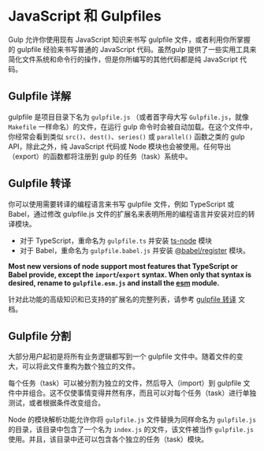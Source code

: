 <!-- front-matter
id: javascript-and-gulpfiles
title: JavaScript 和 Gulpfiles
hide_title: true
sidebar_label: JavaScript 和 Gulpfiles
-->

# JavaScript 和 Gulpfiles

Gulp 允许你使用现有 JavaScript 知识来书写 gulpfile 文件，或者利用你所掌握的 gulpfile 经验来书写普通的 JavaScript 代码。虽然gulp 提供了一些实用工具来简化文件系统和命令行的操作，但是你所编写的其他代码都是纯 JavaScript 代码。

## Gulpfile 详解

gulpfile 是项目目录下名为 `gulpfile.js` （或者首字母大写 `Gulpfile.js`，就像 `Makefile` 一样命名）的文件，在运行 gulp 命令时会被自动加载。在这个文件中，你经常会看到类似 `src()`、`dest()`、`series()` 或 `parallel()` 函数之类的 gulp API，除此之外，纯 JavaScript 代码或 Node 模块也会被使用。任何导出（export）的函数都将注册到 gulp 的任务（task）系统中。

## Gulpfile 转译

你可以使用需要转译的编程语言来书写 gulpfile 文件，例如 TypeScript 或 Babel，通过修改 gulpfile.js 文件的扩展名来表明所用的编程语言并安装对应的转译模块。

* 对于 TypeScript，重命名为 `gulpfile.ts` 并安装 [ts-node][ts-node-module] 模块
* 对于 Babel，重命名为 `gulpfile.babel.js` 并安装 [@babel/register][babel-register-module] 模块。

__Most new versions of node support most features that TypeScript or Babel provide, except the `import`/`export` syntax. When only that syntax is desired, rename to `gulpfile.esm.js` and install the [esm][esm-module] module.__

针对此功能的高级知识和已支持的扩展名的完整列表，请参考 [gulpfile 转译][gulpfile-transpilation-advanced] 文档。
<!-- ads -->

##  Gulpfile 分割

大部分用户起初是将所有业务逻辑都写到一个 gulpfile 文件中。随着文件的变大，可以将此文件重构为数个独立的文件。

每个任务（task）可以被分割为独立的文件，然后导入（import）到 gulpfile 文件中并组合。这不仅使事情变得井然有序，而且可以对每个任务（task）进行单独测试，或者根据条件改变组合。

Node 的模块解析功能允许你将 `gulpfile.js` 文件替换为同样命名为 `gulpfile.js` 的目录，该目录中包含了一个名为 `index.js` 的文件，该文件被当作 `gulpfile.js`使用。并且，该目录中还可以包含各个独立的任务（task）模块。

[gulpfile-transpilation-advanced]: ../documentation-missing.md
[ts-node-module]: https://www.npmjs.com/package/ts-node
[babel-register-module]: https://www.npmjs.com/package/@babel/register
[esm-module]: https://www.npmjs.com/package/esm
